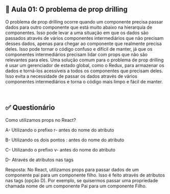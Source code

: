 ## 📝 Aula 01: O problema de prop drilling
O problema de prop drilling ocorre quando um componente precisa passar dados para outro componente que está muito abaixo na hierarquia de componentes. Isso pode levar a uma situação em que os dados são passados através de vários componentes intermediários que não precisam desses dados, apenas para chegar ao componente que realmente precisa deles. Isso pode tornar o código confuso e difícil de manter, já que os componentes intermediários precisam lidar com props que não são relevantes para eles. Uma solução comum para o problema de prop drilling é usar um gerenciador de estado global, como o Redux, para armazenar os dados e torná-los acessíveis a todos os componentes que precisam deles. Isso evita a necessidade de passar os dados através de vários componentes intermediários e torna o código mais limpo e fácil de manter.

<br>

## ✅ Questionário
Como utilizamos props no React?

A- Utilizando o prefixo r- antes do nome do atributo

B- Utilizando os dois pontos : antes do nome do atributo

C- Utilizando o prefixo v- antes do nome do atributo

D- Através de atributos nas tags

Resposta: No React, utilizamos props para passar dados de um componente pai para um componente filho. Isso é feito através de atributos nas tags (opção D). Por exemplo, se quisermos passar uma propriedade chamada nome de um componente Pai para um componente Filho.